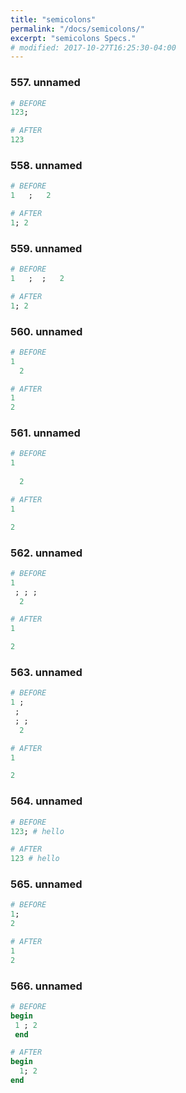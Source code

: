 ```yaml
---
title: "semicolons"
permalink: "/docs/semicolons/"
excerpt: "semicolons Specs."
# modified: 2017-10-27T16:25:30-04:00
---
```

### 557. unnamed
```ruby
# BEFORE
123;
```
```ruby
# AFTER
123
```
### 558. unnamed
```ruby
# BEFORE
1   ;   2
```
```ruby
# AFTER
1; 2
```
### 559. unnamed
```ruby
# BEFORE
1   ;  ;   2
```
```ruby
# AFTER
1; 2
```
### 560. unnamed
```ruby
# BEFORE
1  
  2
```
```ruby
# AFTER
1
2
```
### 561. unnamed
```ruby
# BEFORE
1  
   
  2
```
```ruby
# AFTER
1

2
```
### 562. unnamed
```ruby
# BEFORE
1  
 ; ; ; 
  2
```
```ruby
# AFTER
1

2
```
### 563. unnamed
```ruby
# BEFORE
1 ; 
 ; 
 ; ; 
  2
```
```ruby
# AFTER
1

2
```
### 564. unnamed
```ruby
# BEFORE
123; # hello
```
```ruby
# AFTER
123 # hello
```
### 565. unnamed
```ruby
# BEFORE
1;
2
```
```ruby
# AFTER
1
2
```
### 566. unnamed
```ruby
# BEFORE
begin
 1 ; 2 
 end
```
```ruby
# AFTER
begin
  1; 2
end
```
